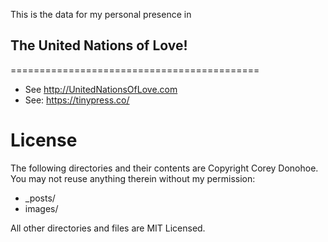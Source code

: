 This is the data for my personal presence in 
## The United Nations of Love!
===========================================
* See http://UnitedNationsOfLove.com
* See: https://tinypress.co/

License
=======
The following directories and their contents are Copyright Corey Donohoe.  You may not reuse anything therein without my permission:

*   _posts/
*   images/

All other directories and files are MIT Licensed.
